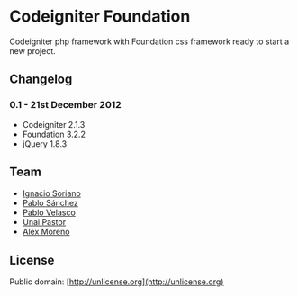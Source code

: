 Codeigniter Foundation
======================

Codeigniter php framework with Foundation css framework ready to start a new project.

## Changelog

### 0.1 - 21st December 2012

- Codeigniter 2.1.3
- Foundation 3.2.2
- jQuery 1.8.3

## Team

* [Ignacio Soriano](http://twitter.com/isocano)
* [Pablo Sánchez](http://twitter.com/loza_24)
* [Pablo Velasco](http://twitter.com/pabloVeZGZ)
* [Unai Pastor](http://twitter.com/Mischievousbyte)
* [Alex Moreno](http://twitter.com/alexmrn)

## License

Public domain: [http://unlicense.org](http://unlicense.org)